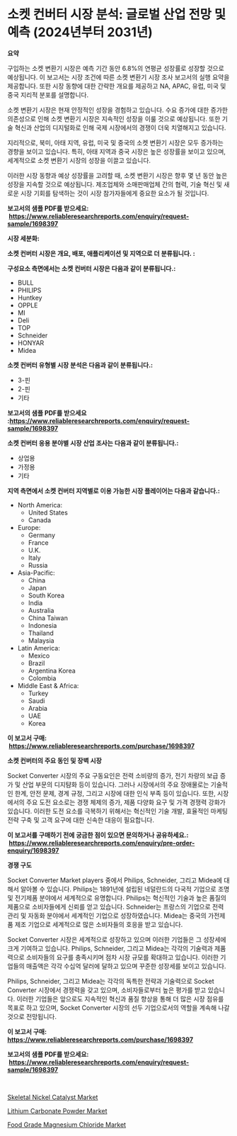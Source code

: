 <p><h1>소켓 컨버터 시장 분석: 글로벌 산업 전망 및 예측 (2024년부터 2031년)</h1></p><p><strong>요약</strong></p>
<p><p>구입하는 소켓 변환기 시장은 예측 기간 동안 6.8%의 연평균 성장률로 성장할 것으로 예상됩니다. 이 보고서는 시장 조건에 따른 소켓 변환기 시장 조사 보고서의 실행 요약을 제공합니다. 또한 시장 동향에 대한 간략한 개요를 제공하고 NA, APAC, 유럽, 미국 및 중국 지리적 분포를 설명합니다.</p><p>소켓 변환기 시장은 현재 안정적인 성장을 경험하고 있습니다. 수요 증가에 대한 증가한 의존성으로 인해 소켓 변환기 시장은 지속적인 성장을 이룰 것으로 예상됩니다. 또한 기술 혁신과 산업의 디지털화로 인해 국제 시장에서의 경쟁이 더욱 치열해지고 있습니다.</p><p>지리적으로, 북미, 아태 지역, 유럽, 미국 및 중국의 소켓 변환기 시장은 모두 증가하는 경향을 보이고 있습니다. 특히, 아태 지역과 중국 시장은 높은 성장률을 보이고 있으며, 세계적으로 소켓 변환기 시장의 성장을 이끌고 있습니다.</p><p>이러한 시장 동향과 예상 성장률을 고려할 때, 소켓 변환기 시장은 향후 몇 년 동안 높은 성장을 지속할 것으로 예상됩니다. 제조업체와 소매판매업체 간의 협력, 기술 혁신 및 새로운 시장 기회를 탐색하는 것이 시장 참가자들에게 중요한 요소가 될 것입니다.</p></p>
<p><strong>보고서의 샘플 PDF를 받으세요: &nbsp;<a href="https://www.reliableresearchreports.com/enquiry/request-sample/1698397">https://www.reliableresearchreports.com/enquiry/request-sample/1698397</a></strong></p>
<p><strong>시장 세분화:</strong></p>
<p><strong> 소켓 컨버터 시장은 개요, 배포, 애플리케이션 및 지역으로 더 분류됩니다. :</strong></p>
<p><strong>구성요소 측면에서는 소켓 컨버터 시장은 다음과 같이 분류됩니다.:</strong></p>
<p><ul><li>BULL</li><li>PHILIPS</li><li>Huntkey</li><li>OPPLE</li><li>MI</li><li>Deli</li><li>TOP</li><li>Schneider</li><li>HONYAR</li><li>Midea</li></ul></p>
<p><strong> 소켓 컨버터 유형별 시장 분석은 다음과 같이 분류됩니다.:</strong></p>
<p><ul><li>3-핀</li><li>2-핀</li><li>기타</li></ul></p>
<p><strong>보고서의 샘플 PDF를 받으세요 :<a href="https://www.reliableresearchreports.com/enquiry/request-sample/1698397">https://www.reliableresearchreports.com/enquiry/request-sample/1698397</a></strong></p>
<p><strong> 소켓 컨버터 응용 분야별 시장 산업 조사는 다음과 같이 분류됩니다.:</strong></p>
<p><ul><li>상업용</li><li>가정용</li><li>기타</li></ul></p>
<p><strong>지역 측면에서 소켓 컨버터 지역별로 이용 가능한 시장 플레이어는 다음과 같습니다.:</strong></p>
<p><ul>
    <li>
        North America:
        <ul>
            <li>United States</li>
            <li>Canada</li>
        </ul>
    </li>
    <li>
        Europe:
        <ul>
            <li>Germany</li>
            <li>France</li>
            <li>U.K.</li>
            <li>Italy</li>
            <li>Russia</li>
        </ul>
    </li>
    <li>
        Asia-Pacific:
        <ul>
            <li>China</li>
            <li>Japan</li>
            <li>South Korea</li>
            <li>India</li>
            <li>Australia</li>
            <li>China Taiwan</li>
            <li>Indonesia</li>
            <li>Thailand</li>
            <li>Malaysia</li>
        </ul>
    </li>
    <li>
        Latin America:
        <ul>
            <li>Mexico</li>
            <li>Brazil</li>
            <li>Argentina Korea</li>
            <li>Colombia</li>
        </ul>
    </li>
    <li>
        Middle East & Africa:
        <ul>
            <li>Turkey</li>
            <li>Saudi</li>
            <li>Arabia</li>
            <li>UAE</li>
            <li>Korea</li>
        </ul>
    </li>
    </ul></p>
<p><strong>이 보고서 구매: &nbsp;<a href="https://www.reliableresearchreports.com/purchase/1698397">https://www.reliableresearchreports.com/purchase/1698397</a></strong></p>
<p><strong>소켓 컨버터의 주요 동인 및 장벽 시장</strong></p>
<p><p>Socket Converter 시장의 주요 구동요인은 전력 소비량의 증가, 전기 차량의 보급 증가 및 산업 부문의 디지턈화 등이 있습니다. 그러나 시장에서의 주요 장애물로는 기술적인 한계, 안전 문제, 경계 규정, 그리고 시장에 대한 인식 부족 등이 있습니다. 또한, 시장에서의 주요 도전 요소로는 경쟁 체제의 증가, 제품 다양화 요구 및 가격 경쟁력 강화가 있습니다. 이러한 도전 요소를 극복하기 위해서는 혁신적인 기술 개발, 효율적인 마케팅 전략 구축 및 고객 요구에 대한 신속한 대응이 필요합니다.</p></p>
<p><strong>이 보고서를 구매하기 전에 궁금한 점이 있으면 문의하거나 공유하세요.: &nbsp;<a href="https://www.reliableresearchreports.com/enquiry/pre-order-enquiry/1698397">https://www.reliableresearchreports.com/enquiry/pre-order-enquiry/1698397</a></strong></p>
<p><strong>경쟁 구도</strong></p>
<p><p>Socket Converter Market players 중에서 Philips, Schneider, 그리고 Midea에 대해서 알아볼 수 있습니다. Philips는 1891년에 설립된 네덜란드의 다국적 기업으로 조명 및 전기제품 분야에서 세계적으로 유명합니다. Philips는 혁신적인 기술과 높은 품질의 제품으로 소비자들에게 신뢰를 얻고 있습니다. Schneider는 프랑스의 기업으로 전력 관리 및 자동화 분야에서 세계적인 기업으로 성장하였습니다. Midea는 중국의 가전제품 제조 기업으로 세계적으로 많은 소비자들의 호응을 받고 있습니다.</p><p>Socket Converter 시장은 세계적으로 성장하고 있으며 이러한 기업들은 그 성장세에 크게 기여하고 있습니다. Philips, Schneider, 그리고 Midea는 각각의 기술력과 제품력으로 소비자들의 요구를 충족시키며 점차 시장 규모를 확대하고 있습니다. 이러한 기업들의 매출액은 각각 수십억 달러에 달하고 있으며 꾸준한 성장세를 보이고 있습니다.</p><p>Philips, Schneider, 그리고 Midea는 각각의 독특한 전략과 기술력으로 Socket Converter 시장에서 경쟁력을 갖고 있으며, 소비자들로부터 높은 평가를 받고 있습니다. 이러한 기업들은 앞으로도 지속적인 혁신과 품질 향상을 통해 더 많은 시장 점유를 목표로 하고 있으며, Socket Converter 시장의 선두 기업으로서의 역할을 계속해 나갈 것으로 전망됩니다.</p></p>
<p><strong>이 보고서 구매: &nbsp; <a href="https://www.reliableresearchreports.com/purchase/1698397">https://www.reliableresearchreports.com/purchase/1698397</a></strong></p>
<p><strong>보고서의 샘플 PDF를 받으세요: &nbsp;<a href="https://www.reliableresearchreports.com/enquiry/request-sample/1698397">https://www.reliableresearchreports.com/enquiry/request-sample/1698397</a></strong><strong></strong></p>
<p>&nbsp;</p>
<p><p><a href="https://github.com/Sinjinluong3e0awx2m195k76/Market-Research-Report-List-1/blob/main/skeletal-nickel-catalyst-market.md">Skeletal Nickel Catalyst Market</a></p><p><a href="https://github.com/shotows/Market-Research-Report-List-1/blob/main/lithium-carbonate-powder-market.md">Lithium Carbonate Powder Market</a></p><p><a href="https://simplistic-meeting-7ee.notion.site/Food-Grade-Magnesium-Chloride-Market-Share-Market-New-Trends-Analysis-Report-By-Type-By-Applicati-8d4a5f92264f48f6849dfead37a9578a">Food Grade Magnesium Chloride Market</a></p></p>